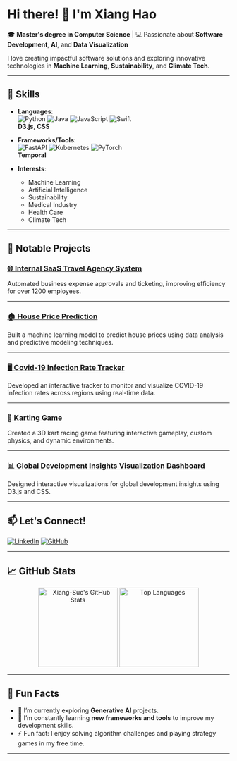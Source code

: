 # Hi there! 👋 I'm Xiang Hao

🎓 **Master's degree in Computer Science** | 💻 Passionate about **Software Development**, **AI**, and **Data Visualization**  

I love creating impactful software solutions and exploring innovative technologies in **Machine Learning**, **Sustainability**, and **Climate Tech**.

---

## 🚀 Skills

- **Languages**:  
  ![Python](https://img.shields.io/badge/-Python-3776AB?style=flat-square&logo=python&logoColor=white) 
  ![Java](https://img.shields.io/badge/-Java-007396?style=flat-square&logo=java&logoColor=white) 
  ![JavaScript](https://img.shields.io/badge/-JavaScript-F7DF1E?style=flat-square&logo=javascript&logoColor=black) 
  ![Swift](https://img.shields.io/badge/-Swift-FA7343?style=flat-square&logo=swift&logoColor=white)  
  **D3.js**, **CSS**

- **Frameworks/Tools**:  
  ![FastAPI](https://img.shields.io/badge/-FastAPI-009688?style=flat-square&logo=fastapi&logoColor=white) 
  ![Kubernetes](https://img.shields.io/badge/-Kubernetes-326CE5?style=flat-square&logo=kubernetes&logoColor=white) 
  ![PyTorch](https://img.shields.io/badge/-PyTorch-EE4C2C?style=flat-square&logo=pytorch&logoColor=white)  
  **Temporal**

- **Interests**:  
  - Machine Learning
  - Artificial Intelligence
  - Sustainability
  - Medical Industry
  - Health Care
  - Climate Tech  

---

## 🌟 Notable Projects

### [🌐 Internal SaaS Travel Agency System](https://github.com/Xiang-Suc/Travel-Agency-System)  
Automated business expense approvals and ticketing, improving efficiency for over 1200 employees.

---

### [🏠 House Price Prediction](https://github.com/Xiang-Suc/House-price-prediction)  
Built a machine learning model to predict house prices using data analysis and predictive modeling techniques.

---

### [🖥️ Covid-19 Infection Rate Tracker](https://github.com/Xiang-Suc/Covid-Rate-Tracker)  
Developed an interactive tracker to monitor and visualize COVID-19 infection rates across regions using real-time data.

---

### [🚗 Karting Game](https://github.com/Xiang-Suc/Karting_Game)  
Created a 3D kart racing game featuring interactive gameplay, custom physics, and dynamic environments.

---

### [📊 Global Development Insights Visualization Dashboard](https://github.com/Xiang-Suc/Global-Development-Insights-Dashboard)  
Designed interactive visualizations for global development insights using D3.js and CSS.

---

## 📫 Let's Connect!

[![LinkedIn](https://img.shields.io/badge/-LinkedIn-0A66C2?style=for-the-badge&logo=linkedin&logoColor=white)](https://www.linkedin.com/in/xianghaosuc) 
[![GitHub](https://img.shields.io/badge/-GitHub-181717?style=for-the-badge&logo=github&logoColor=white)](https://github.com/Xiang-Suc)  

---

## 📈 GitHub Stats

<div align="center">
  <img height="180em" src="https://github-readme-stats.vercel.app/api?username=Xiang-Suc&show_icons=true&theme=radical" alt="Xiang-Suc's GitHub Stats" />
  <img height="180em" src="https://github-readme-stats.vercel.app/api/top-langs/?username=Xiang-Suc&layout=compact&theme=radical" alt="Top Languages" />
</div>

---

## 🌱 Fun Facts

- 🔭 I’m currently exploring **Generative AI** projects.  
- 🌱 I’m constantly learning **new frameworks and tools** to improve my development skills.  
- ⚡ Fun fact: I enjoy solving algorithm challenges and playing strategy games in my free time.

---

<!--
Optional hidden content for future updates
**Xiang-Suc/Xiang-Suc** is a ✨ _special_ ✨ repository because its `README.md` (this file) appears on your GitHub profile.
-->
